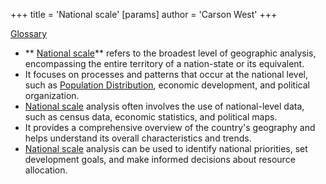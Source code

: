 +++
 title = 'National scale'
[params]
	author = 'Carson West'
+++

 [Glossary](./../glossary/)

- ** [National scale](./../national-scale/)** refers to the broadest level of geographic analysis, encompassing the entire territory of a nation-state or its equivalent.
- It focuses on processes and patterns that occur at the national level, such as [Population Distribution](./../population-distribution/), economic development, and political organization.
- [National scale](./../national-scale/) analysis often involves the use of national-level data, such as census data, economic statistics, and political maps.
- It provides a comprehensive overview of the country's geography and helps understand its overall characteristics and trends.
- [National scale](./../national-scale/) analysis can be used to identify national priorities, set development goals, and make informed decisions about resource allocation.